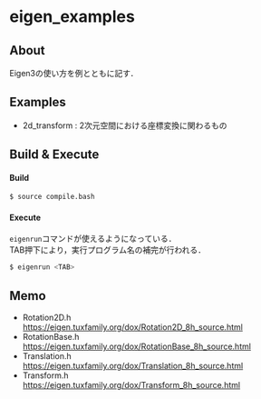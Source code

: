 # eigen_examples
## About
Eigen3の使い方を例とともに記す．

## Examples
- 2d_transform : 2次元空間における座標変換に関わるもの


## Build & Execute
#### Build
```bash
$ source compile.bash
```

#### Execute
`eigenrun`コマンドが使えるようになっている．  
TAB押下により，実行プログラム名の補完が行われる．
```bash
$ eigenrun <TAB>
```

## Memo
- Rotation2D.h  
  https://eigen.tuxfamily.org/dox/Rotation2D_8h_source.html
- RotationBase.h  
  https://eigen.tuxfamily.org/dox/RotationBase_8h_source.html
- Translation.h  
  https://eigen.tuxfamily.org/dox/Translation_8h_source.html
- Transform.h  
  https://eigen.tuxfamily.org/dox/Transform_8h_source.html
